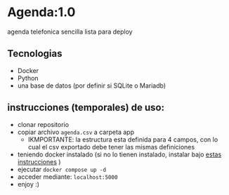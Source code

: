 # Agenda:1.0
agenda telefonica sencilla lista para deploy

## Tecnologias

- Docker
- Python
- una base de datos (por definir si SQLite o Mariadb)

## instrucciones (temporales) de uso:

- clonar repositorio
- copiar archivo `agenda.csv` a carpeta app
    - IKMPORTANTE: la estructura esta definida para 4 campos, con lo cual el csv exportado debe tener las mismas definiciones
- teniendo docker instalado (si no lo tienen instalado, instalar bajo [estas instrucciones](https://docs.docker.com/engine/install/) )
- ejecutar `docker compose up -d`
- acceder mediante: `localhost:5000`
- enjoy :)